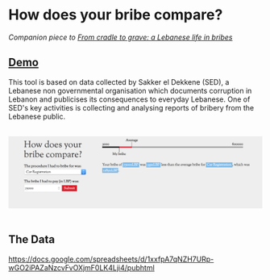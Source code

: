 # How does your bribe compare?
*Companion piece to <a href="http://radiocontrolled.github.io/cradleToGrave">From cradle to grave: a Lebanese life in bribes</a>*

## <a href="http://radiocontrolled.github.io/bribeLookup">Demo</a>

This tool is based on data collected by Sakker el Dekkene (SED), a Lebanese non governmental organisation which documents corruption in Lebanon and publicises its consequences to everyday Lebanese. One of SED's key activities is collecting and analysing reports of bribery from the Lebanese public. 
<br/>
<br/>

<img src="screenshot.png" alt="screenshoot of the application"/>
<br/>
<br/>

## The Data
https://docs.google.com/spreadsheets/d/1xxfpA7qNZH7URp-wGO2iPAZaNzcvFvOXjmF0LK4Lji4/pubhtml

